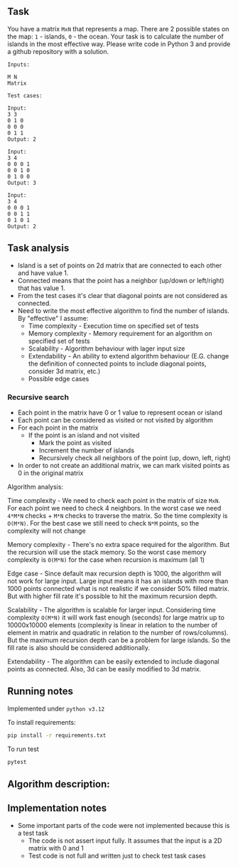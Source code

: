 ## Task

You have a matrix `MxN` that represents a map. There are 2 possible states on the map: `1` - islands, `0` - the ocean.
Your task is to calculate the number of islands in the most effective way. Please write code in Python 3 and provide a
github repository with a solution.

```plaintext
Inputs:

M N
Matrix

Test cases:

Input:
3 3
0 1 0
0 0 0
0 1 1
Output: 2

Input:
3 4
0 0 0 1
0 0 1 0
0 1 0 0
Output: 3

Input:
3 4
0 0 0 1
0 0 1 1
0 1 0 1
Output: 2
```

## Task analysis

- Island is a set of points on 2d matrix that are connected to each other and have value 1.
- Connected means that the point has a neighbor (up/down or left/right) that has value 1.
- From the test cases it's clear that diagonal points are not considered as connected.
- Need to write the most effective algorithm to find the number of islands. By "effective" I assume:
    - Time complexity - Execution time on specified set of tests
    - Memory complexity - Memory requirement for an algorithm on specified set of tests
    - Scalability - Algorithm behaviour with lager input size
    - Extendability - An ability to extend algorithm behaviour (E.G. change the definition of connected points to
      include diagonal points, consider 3d matrix, etc.)
    - Possible edge cases

### Recursive search

- Each point in the matrix have 0 or 1 value to represent ocean or island
- Each point can be considered as visited or not visited by algorithm
- For each point in the matrix
    - If the point is an island and not visited
        - Mark the point as visited
        - Increment the number of islands
        - Recursively check all neighbors of the point (up, down, left, right)
- In order to not create an additional matrix, we can mark visited points as 0 in the original matrix

Algorithm analysis:

Time complexity - We need to check each point in the matrix of size `MxN`. For each point we need to check 4 neighbors.
In the worst case we need `4*M*N` checks + `M*N` checks to traverse the matrix. So the time complexity is `O(M*N)`. For
the best case we still need to check `N*M` points, so the complexity will not change

Memory complexity - There's no extra space required for the algorithm. But the recursion will use the stack memory. So
the worst case memory complexity is `O(M*N)` for the case when recursion is maximum (all 1)

Edge case - Since default max recursion depth is 1000, the algorithm will not work for large input. Large input means it
has an islands with more than 1000 points connected what is not realistic if we consider 50% filled matrix. But with
higher fill rate it's possible to hit the maximum recursion depth.

Scalability - The algorithm is scalable for larger input. Considering time complexity `O(M*N)` it will work fast
enough (seconds) for large matrix up to 10000x10000 elements (complexity is linear in relation to the number of element
in matrix and quadratic in relation to the number of rows/columns). But the maximum recursion depth can be a problem for
large islands. So the fill rate is also should be considered additionally.

Extendability - The algorithm can be easily extended to include diagonal points as connected. Also, 3d can be easily
modified to 3d matrix.

## Running notes

Implemented under `python v3.12`

To install requirements:

```bash
pip install -r requirements.txt
```

To run test

```bash
pytest
```

## Algorithm description:

## Implementation notes

- Some important parts of the code were not implemented because this is a test task
    - The code is not assert input fully. It assumes that the input is a 2D matrix with 0 and 1
    - Test code is not full and written just to check test task cases


